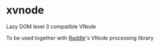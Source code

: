 # xvnode
Lazy DOM level 3 compatible VNode

To be used together with [Raddle](http://raddle.org)'s VNode processing library

